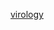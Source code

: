 [virology](http://www.virology.ws/2004/06/09/are-viruses-living/?fbclid=IwAR2xgvBG6GXXdQE91CXdE1yeO9yGtycGMuJXNH0OORTaOpTP7m9--06P5SU)